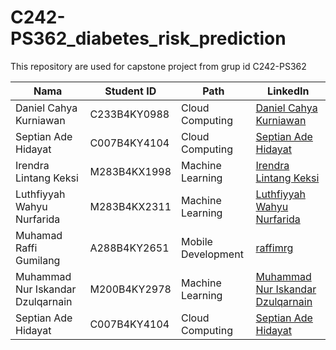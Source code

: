 # C242-PS362_diabetes_risk_prediction
This repository are used for capstone project from grup id C242-PS362 

| Nama          | Student ID | Path              | LinkedIn                                      |
|---------------|------------|-------------------|-----------------------------------------------|
| Daniel Cahya Kurniawan      | C233B4KY0988  | Cloud Computing  | [Daniel Cahya Kurniawan]() |
| Septian Ade Hidayat         | C007B4KY4104  | Cloud Computing  | [Septian Ade Hidayat](https://www.linkedin.com/in/septianadehidayat/) |
| Irendra Lintang Keksi             | M283B4KX1998 | Machine Learning   | [Irendra Lintang Keksi](https://www.linkedin.com/in/irendra-lintang)          |
| Luthfiyyah Wahyu Nurfarida        | M283B4KX2311 | Machine Learning   | [Luthfiyyah Wahyu Nurfarida]()                                                |
| Muhamad Raffi Gumilang            | A288B4KY2651 | Mobile Development | [raffimrg](https://www.linkedin.com/in/raffimrg)                              |
| Muhammad Nur Iskandar Dzulqarnain | M200B4KY2978 | Machine Learning   | [Muhammad Nur Iskandar Dzulqarnain](https://www.linkedin.com/in/iskandardzz/) |
| Septian Ade Hidayat               | C007B4KY4104 | Cloud Computing    | [Septian Ade Hidayat](https://www.linkedin.com/in/septianadehidayat/)         |
